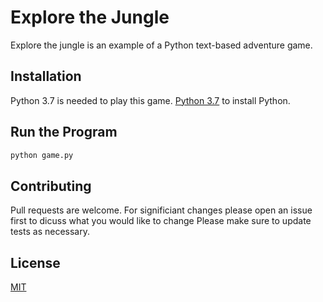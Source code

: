 # Explore the Jungle 

Explore the jungle is an example of a Python text-based adventure game.

## Installation

Python 3.7 is needed to play this game. [Python 3.7](https://www.python.org/downloads/) to install Python.


## Run the Program

```python
python game.py
```

## Contributing
Pull requests are welcome. For significiant changes please open an issue first to dicuss what you would like to change
Please make sure to update tests as necessary.

## License
[MIT](https://choosealicense.com/licenses/mit/)
